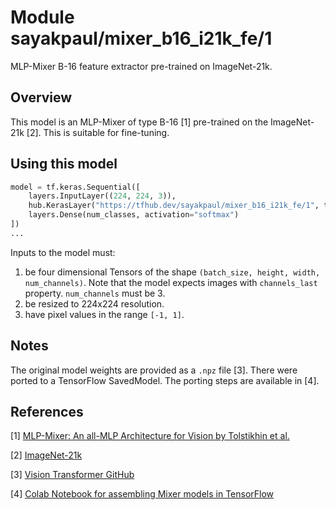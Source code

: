# Module sayakpaul/mixer_b16_i21k_fe/1

MLP-Mixer B-16 feature extractor pre-trained on ImageNet-21k.

<!-- asset-path: https://storage.googleapis.com/flowers-experimental/mixer/B_16_imagenet21k_fe.tar.gz -->
<!-- task: image-classification -->
<!-- network-architecture: mixer -->
<!-- format: saved_model_2 -->
<!-- fine-tunable: true -->
<!-- license: apache-2.0 -->
<!-- colab: https://colab.research.google.com/github/sayakpaul/MLPMixer-jax2tf/blob/main/fine-tune.ipynb -->


## Overview

This model is an MLP-Mixer of type B-16 [1] pre-trained on the ImageNet-21k [2]. This is suitable for fine-tuning.

## Using this model

```python
model = tf.keras.Sequential([
    layers.InputLayer((224, 224, 3)),
    hub.KerasLayer("https://tfhub.dev/sayakpaul/mixer_b16_i21k_fe/1", trainable=True),
    layers.Dense(num_classes, activation="softmax")
])
...
```

Inputs to the model must:

1. be four dimensional Tensors of the shape `(batch_size, height, width, num_channels)`. Note that the model expects
   images with  `channels_last`  property. `num_channels` must be 3. 
2. be resized to 224x224 resolution.
3. have pixel values in the range `[-1, 1]`.


## Notes

The original model weights are provided as a `.npz` file [3]. There were ported to a TensorFlow SavedModel. The porting
steps are available in [4].


## References

[1] [MLP-Mixer: An all-MLP Architecture for Vision by Tolstikhin et al.](https://arxiv.org/abs/2105.01601)

[2] [ImageNet-21k](https://www.image-net.org/)  

[3] [Vision Transformer GitHub](https://github.com/google-research/vision_transformer)

[4] [Colab Notebook for assembling Mixer models in TensorFlow](https://colab.research.google.com/github/sayakpaul/MLPMixer-jax2tf/blob/main/conversion.ipynb)